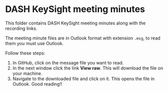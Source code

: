 
# DASH KeySight meeting minutes

This folder contains DASH KeySight meeting minutes along with the recording links.  

The meeting minute files are in Outlook format with extension `.msg`, to read them you must use Outlook.

Follow these steps:

1. In GitHub, click on the message file you want to read.
2. In the next window click the link **View raw**. This will download the file on your machine.
3. Navigate to the downloaded file and click on it. This opens the file in Outlook. Good reading!!
